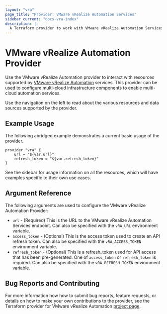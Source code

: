 ```yaml
---
layout: "vra"
page_title: "Provider: VMware vRealize Automation Services"
sidebar_current: "docs-vra-index"
description: |-
  A Terraform provider to work with VMware vRealize Automation Services.
---
```


# VMware vRealize Automation Provider

Use the VMware vRealize Automation provider to interact with resources supported by
[VMware vRealize Automation][vmware-vrealize-automation] services. This provider can
be used to configure multi-cloud infrastructure components to enable multi-cloud automation services.

[vmware-vrealize-automation]: https://www.vmware.com/products/vrealize-automation.html

Use the navigation on the left to read about the various resources and data
sources supported by the provider.

## Example Usage

The following abridged example demonstrates a current basic usage of the
provider.

```hcl
provider "vra" {
    url = "${var.url}"
    refresh_token = "${var.refresh_token}"
}
```

See the sidebar for usage information on all the resources, which will have
examples specific to their own use cases.

## Argument Reference

The following arguments are used to configure the VMware vRealize Automation Provider:

* `url` - (Required) This is the URL to the VMware vRealize Automation
  Services endpoint. Can also  be specified with the `vRA_URL` environment variable.
* `access_token` - (Optional) This is the access token used to create an API
  refresh token. Can also be specified with the `vRA_ACCESS_TOKEN` environment variable.
* `refresh_token` - (Optional) This is a refresh_token used for API access that
  has been pre-generated. One of `access_token` or `refresh_token` is required.
  Can also be specified with the `vRA_REFRESH_TOKEN` environment variable.

## Bug Reports and Contributing

For more information how how to submit bug reports, feature requests, or
details on how to make your own contributions to the provider, see the Terraform provider for VMware vRealize Automation [project page][tf-vra-project-page].

[tf-vra-project-page]: https://github.com/vmware/terraform-provider-vra


